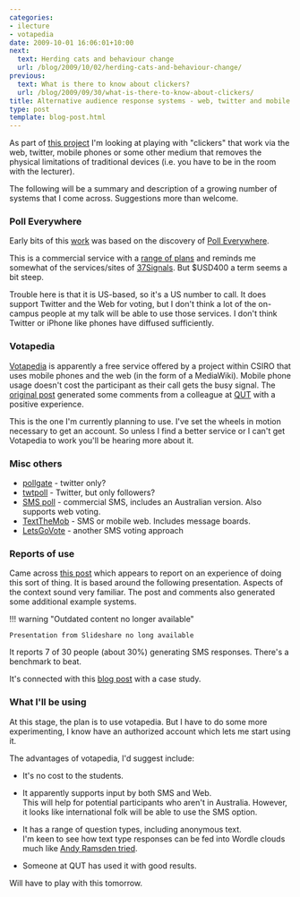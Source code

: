 ```yaml
---
categories:
- ilecture
- votapedia
date: 2009-10-01 16:06:01+10:00
next:
  text: Herding cats and behaviour change
  url: /blog/2009/10/02/herding-cats-and-behaviour-change/
previous:
  text: What is there to know about clickers?
  url: /blog/2009/09/30/what-is-there-to-know-about-clickers/
title: Alternative audience response systems - web, twitter and mobile phone
type: post
template: blog-post.html
---
```

As part of [this project](/blog/2009/09/28/small-changes-in-lectures-ustream-votapedia/) I'm looking at playing with "clickers" that work via the web, twitter, mobile phones or some other medium that removes the physical limitations of traditional devices (i.e. you have to be in the room with the lecturer).

The following will be a summary and description of a growing number of systems that I come across. Suggestions more than welcome.

### Poll Everywhere

Early bits of this [work](/blog/2009/06/30/alternative-to-clickers/) was based on the discovery of [Poll Everywhere](http://www.polleverywhere.com/).

This is a commercial service with a [range of plans](http://www.polleverywhere.com/plans/retail) and reminds me somewhat of the services/sites of [37Signals](http://37signals.com/). But $USD400 a term seems a bit steep.

Trouble here is that it is US-based, so it's a US number to call. It does support Twitter and the Web for voting, but I don't think a lot of the on-campus people at my talk will be able to use those services. I don't think Twitter or iPhone like phones have diffused sufficiently.

### Votapedia

[Votapedia](http://www.votapedia.com/) is apparently a free service offered by a project within CSIRO that uses mobile phones and the web (in the form of a MediaWiki). Mobile phone usage doesn't cost the participant as their call gets the busy signal. The [original post](/blog/2009/06/30/alternative-to-clickers/) generated some comments from a colleague at [QUT](http://www.qut.edu.au/) with a positive experience.

This is the one I'm currently planning to use. I've set the wheels in motion necessary to get an account. So unless I find a better service or I can't get Votapedia to work you'll be hearing more about it.

### Misc others

- [pollgate](http://www.pollgate.com/) - twitter only?
- [twtpoll](http://twtpoll.com/) - Twitter, but only followers?
- [SMS poll](http://www.smspoll.net/index.php) - commercial SMS, includes an Australian version. Also supports web voting.
- [TextTheMob](http://textthemob.com/) - SMS or mobile web. Includes message boards.
- [LetsGoVote](http://www.letsgovote.com/) - another SMS voting approach

### Reports of use

Came across [this post](http://www.mobile-learning.blog-city.com/using_twitter_sms_word_clouds_and_audience_response_system.htm) which appears to report on an experience of doing this sort of thing. It is based around the following presentation. Aspects of the context sound very familiar. The post and comments also generated some additional example systems.


!!! warning "Outdated content no longer available"

    Presentation from Slideshare no long available


It reports 7 of 30 people (about 30%) generating SMS responses. There's a benchmark to beat.

It's connected with this [blog post](http://blogs.bath.ac.uk/casestudies/tag/sms/) with a case study.

### What I'll be using

At this stage, the plan is to use votapedia. But I have to do some more experimenting, I know have an authorized account which lets me start using it.

The advantages of votapedia, I'd suggest include:

- It's no cost to the students.
- It apparently supports input by both SMS and Web.  
    This will help for potential participants who aren't in Australia. However, it looks like international folk will be able to use the SMS option.

- It has a range of question types, including anonymous text.  
    I'm keen to see how text type responses can be fed into Wordle clouds much like [Andy Ramsden tried](http://blogs.bath.ac.uk/casestudies/tag/sms/).
- Someone at QUT has used it with good results.

Will have to play with this tomorrow.